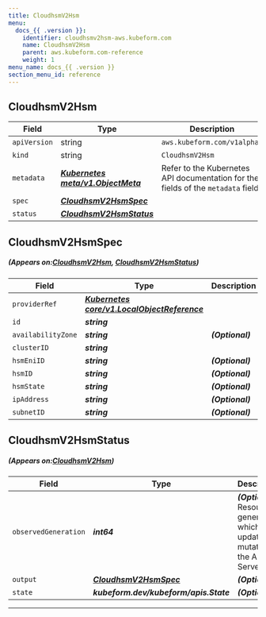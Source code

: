 ```yaml
---
title: CloudhsmV2Hsm
menu:
  docs_{{ .version }}:
    identifier: cloudhsmv2hsm-aws.kubeform.com
    name: CloudhsmV2Hsm
    parent: aws.kubeform.com-reference
    weight: 1
menu_name: docs_{{ .version }}
section_menu_id: reference
---
```


## CloudhsmV2Hsm
| Field | Type | Description |
| ------ | ----- | ----------- |
| `apiVersion` | string | `aws.kubeform.com/v1alpha1` |
|    `kind` | string | `CloudhsmV2Hsm` |
| `metadata` | ***[Kubernetes meta/v1.ObjectMeta](https://kubernetes.io/docs/reference/generated/kubernetes-api/v1.13/#objectmeta-v1-meta)***|Refer to the Kubernetes API documentation for the fields of the `metadata` field.|
| `spec` | ***[CloudhsmV2HsmSpec](#CloudhsmV2HsmSpec)***||
| `status` | ***[CloudhsmV2HsmStatus](#CloudhsmV2HsmStatus)***||
## CloudhsmV2HsmSpec
##### (Appears on:[CloudhsmV2Hsm](#CloudhsmV2Hsm), [CloudhsmV2HsmStatus](#CloudhsmV2HsmStatus))
| Field | Type | Description |
| ------ | ----- | ----------- |
| `providerRef` | ***[Kubernetes core/v1.LocalObjectReference](https://kubernetes.io/docs/reference/generated/kubernetes-api/v1.13/#localobjectreference-v1-core)***||
| `id` | ***string***||
| `availabilityZone` | ***string***| ***(Optional)*** |
| `clusterID` | ***string***||
| `hsmEniID` | ***string***| ***(Optional)*** |
| `hsmID` | ***string***| ***(Optional)*** |
| `hsmState` | ***string***| ***(Optional)*** |
| `ipAddress` | ***string***| ***(Optional)*** |
| `subnetID` | ***string***| ***(Optional)*** |
## CloudhsmV2HsmStatus
##### (Appears on:[CloudhsmV2Hsm](#CloudhsmV2Hsm))
| Field | Type | Description |
| ------ | ----- | ----------- |
| `observedGeneration` | ***int64***| ***(Optional)*** Resource generation, which is updated on mutation by the API Server.|
| `output` | ***[CloudhsmV2HsmSpec](#CloudhsmV2HsmSpec)***| ***(Optional)*** |
| `state` | ***kubeform.dev/kubeform/apis.State***| ***(Optional)*** |
---
